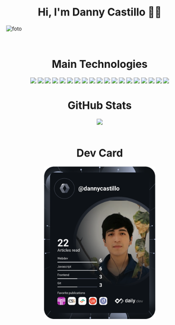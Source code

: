 <h1 align="center">Hi, I'm Danny Castillo 🧑‍💻</h1>

![foto](https://github.com/dannycastilloo/dannycastilloo/assets/76531494/a43bfc7a-a836-4508-a138-8105ee0f4ffd)

<br>

<h1 align="center">Main Technologies</h1>

<p align="center">
  <img src="https://cdn.jsdelivr.net/gh/devicons/devicon/icons/html5/html5-original.svg" width="70" />
  <img src="https://cdn.jsdelivr.net/gh/devicons/devicon/icons/css3/css3-original.svg" width="70" />
  <img src="https://cdn.jsdelivr.net/gh/devicons/devicon/icons/javascript/javascript-original.svg" width="70" />
  <img src="https://cdn.jsdelivr.net/gh/devicons/devicon/icons/react/react-original.svg" width="70" />
  <img src="https://cdn.jsdelivr.net/gh/devicons/devicon/icons/angularjs/angularjs-original.svg" width="70" />
  <img src="https://cdn.jsdelivr.net/gh/devicons/devicon/icons/figma/figma-original.svg" width="70" />
  <img src="https://cdn.jsdelivr.net/gh/devicons/devicon/icons/nodejs/nodejs-original-wordmark.svg" width="70" />
  <img src="https://cdn.jsdelivr.net/gh/devicons/devicon/icons/tailwindcss/tailwindcss-plain.svg" width="70" />
  <img src="https://cdn.jsdelivr.net/gh/devicons/devicon/icons/bootstrap/bootstrap-original.svg" width="70" />
  
  <img src="https://cdn.jsdelivr.net/gh/devicons/devicon/icons/csharp/csharp-original.svg" width="70" />
  <img src="https://cdn.jsdelivr.net/gh/devicons/devicon/icons/xamarin/xamarin-original.svg" width="70" />
  <img src="https://upload.wikimedia.org/wikipedia/commons/thumb/e/ee/.NET_Core_Logo.svg/2048px-.NET_Core_Logo.svg.png" width="70" />
  <img src="https://cdn.jsdelivr.net/gh/devicons/devicon/icons/mysql/mysql-original-wordmark.svg" width="70" />    
  <img src="https://cdn.jsdelivr.net/gh/devicons/devicon/icons/mongodb/mongodb-original-wordmark.svg" width="70" />
  <img src="https://cdn.jsdelivr.net/gh/devicons/devicon/icons/microsoftsqlserver/microsoftsqlserver-plain.svg" width="70" />
  
  <img src="https://cdn.jsdelivr.net/gh/devicons/devicon/icons/amazonwebservices/amazonwebservices-original.svg" width="70" />
  <img src="https://cdn.jsdelivr.net/gh/devicons/devicon/icons/firebase/firebase-plain-wordmark.svg" width="70" />
  <img src="https://www.svgrepo.com/show/373874/netlify.svg" width="70" />
  <img src="https://static.wikia.nocookie.net/logopedia/images/a/a7/Vercel_favicon.svg/revision/latest?cb=20221026155821" width="70" />

<h1 align="center">GitHub Stats</h1>
<div align="center">
  <img src="https://github-readme-stats.vercel.app/api/top-langs/?username=dannycastilloo&theme=radical&hide_border=false&include_all_commits=false&count_private=false&layout=compact" />
</div>

<br>

<h1 align="center">Dev Card</h1>
<p align="center"> 
<a href="https://app.daily.dev/dannycastillo"><img src="https://github.com/dannycastilloo/dannycastilloo/blob/main/devcard.svg" width="300" alt="Danny Castillo's Dev Card"/></a>
</p>
